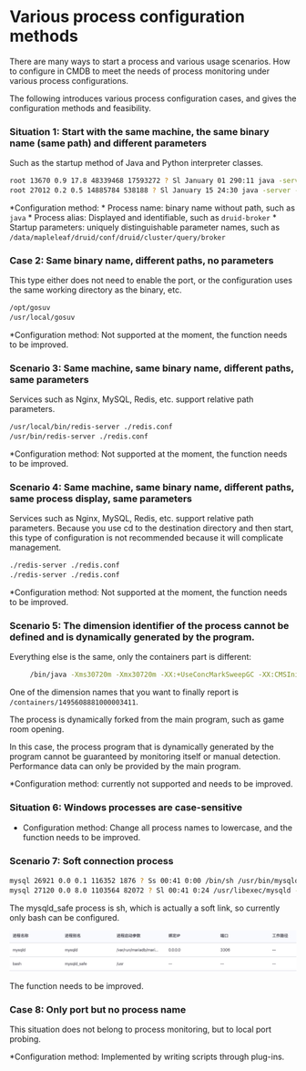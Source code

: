 # Various process configuration methods

There are many ways to start a process and various usage scenarios. How to configure in CMDB to meet the needs of process monitoring under various process configurations.

The following introduces various process configuration cases, and gives the configuration methods and feasibility.

### Situation 1: Start with the same machine, the same binary name (same path) and different parameters

Such as the startup method of Java and Python interpreter classes.

```bash
root 13670 0.9 17.8 48339468 17593272 ? Sl January 01 290:11 java -server -Xms24g -Xmx24g -XX:MaxDirectMemorySize=32g -XX:+ExitOnOutOfMemoryError -Duser.timezone=UTC -Dfile.encoding=UTF-8 -Djava.io .tmpdir=var/tmp -Djava.util.logging.manager=org.apache.logging.log4j.jul.LogManager -cp /data/mapleleaf/druid/conf/druid/cluster/query/broker:/data/mapleleaf/ druid/conf/druid/cluster/query/_common:/data/mapleleaf/druid/conf/druid/cluster/query/_common/hadoop-xml:/data/mapleleaf/druid/conf/druid/cluster/query/.. /_common:/data/mapleleaf/druid/conf/druid/cluster/query/../_common/hadoop-xml:/data/mapleleaf/druid/bin/../lib/* org.apache.druid.cli. Main server broker
root 27012 0.2 0.5 14885784 538188 ? Sl January 15 24:30 java -server -Xms512m -Xmx512m -XX:+ExitOnOutOfMemoryError -Duser.timezone=UTC -Dfile.encoding=UTF-8 -Djava.io.tmpdir=var/tmp -Djava.util.logging.manager=org.apache.logging.log4j.jul.LogManager -cp /data/mapleleaf/druid/conf/druid/cluster/data/middleManager:/data/mapleleaf/druid/conf/druid/ cluster/data/_common:/data/mapleleaf/druid/conf/druid/cluster/data/_common/hadoop-xml:/data/mapleleaf/druid/conf/druid/cluster/data/../_common:/data/ mapleleaf/druid/conf/druid/cluster/data/../_common/hadoop-xml:/data/mapleleaf/druid/bin/../lib/* org.apache.druid.cli.Main server middleManager
```

*Configuration method:
     * Process name: binary name without path, such as `java`
     * Process alias: Displayed and identifiable, such as `druid-broker`
     * Startup parameters: uniquely distinguishable parameter names, such as `/data/mapleleaf/druid/conf/druid/cluster/query/broker`

### Case 2: Same binary name, different paths, no parameters

This type either does not need to enable the port, or the configuration uses the same working directory as the binary, etc.

```bash
/opt/gosuv
/usr/local/gosuv
```

*Configuration method: Not supported at the moment, the function needs to be improved.

### Scenario 3: Same machine, same binary name, different paths, same parameters

Services such as Nginx, MySQL, Redis, etc. support relative path parameters.

```bash
/usr/local/bin/redis-server ./redis.conf
/usr/bin/redis-server ./redis.conf
```

*Configuration method: Not supported at the moment, the function needs to be improved.

### Scenario 4: Same machine, same binary name, different paths, same process display, same parameters

Services such as Nginx, MySQL, Redis, etc. support relative path parameters. Because you use cd to the destination directory and then start, this type of configuration is not recommended because it will complicate management.

```bash
./redis-server ./redis.conf
./redis-server ./redis.conf
```

*Configuration method: Not supported at the moment, the function needs to be improved.

### Scenario 5: The dimension identifier of the process cannot be defined and is dynamically generated by the program.

Everything else is the same, only the containers part is different:

```bash
     /bin/java -Xms30720m -Xmx30720m -XX:+UseConcMarkSweepGC -XX:CMSInitiatingOccupancyFraction=75 -XX:+UseCMSInitiatingOccupancyOnly -XX:+DisableExplicitGC -XX:+AlwaysPreTouch -server -Djava.awt.headless=true -Dfile.encoding=UTF -8 -Djna.nosys=true -Dio.netty.noUnsafe=true -Dio.netty.noKeySetOptimization=true -Dlog4j.shutdownHookEnabled=false -Dlog4j2.disable.jmx=true -Dlog4j.skipJansi=true -XX:+HeapDumpOnOutOfMemoryError - Des.path.home=/data1/containers/1495608881000003411/es -cp /data1/containers/1495608881000003411/es/lib/* org.elasticsearch.bootstrap.Elasticsearch -d
```

One of the dimension names that you want to finally report is `/containers/1495608881000003411`.

The process is dynamically forked from the main program, such as game room opening.

In this case, the process program that is dynamically generated by the program cannot be guaranteed by monitoring itself or manual detection. Performance data can only be provided by the main program.

*Configuration method: currently not supported and needs to be improved.

### Situation 6: Windows processes are case-sensitive

* Configuration method: Change all process names to lowercase, and the function needs to be improved.

### Scenario 7: Soft connection process

```bash
mysql 26921 0.0 0.1 116352 1876 ? Ss 00:41 0:00 /bin/sh /usr/bin/mysqld_safe --basedir=/usr
mysql 27120 0.0 8.0 1103564 82072 ? Sl 00:41 0:24 /usr/libexec/mysqld --basedir=/usr --datadir=/var/lib/mysql --plugin-dir=/usr/lib64/mysql/plugin --log-error=/var/log/mariadb/mariadb.log --pid-file=/var/run/mariadb/mariadb.pid --socket=/var/lib/mysql/mysql.sock
```

The mysqld_safe process is sh, which is actually a soft link, so currently only bash can be configured.

![-w2021](../../guide/media/15809113169064.jpg)

The function needs to be improved.

### Case 8: Only port but no process name

This situation does not belong to process monitoring, but to local port probing.

*Configuration method: Implemented by writing scripts through plug-ins.